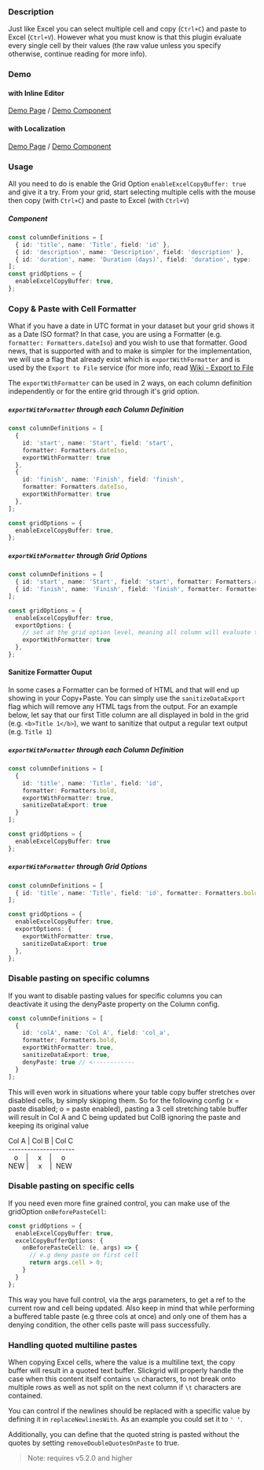 ### Description
Just like Excel you can select multiple cell and copy (`Ctrl+C`) and paste to Excel (`Ctrl+V`). However what you must know is that this plugin evaluate every single cell by their values (the raw value unless you specify otherwise, continue reading for more info).

### Demo
#### with Inline Editor
[Demo Page](https://ghiscoding.github.io/slickgrid-react/#/slickgrid/Example3) / [Demo Component](https://github.com/ghiscoding/slickgrid-universal/blob/master/demos/react/src/examples/slickgrid/Example3.tsx)

#### with Localization
[Demo Page](https://ghiscoding.github.io/slickgrid-react/#/slickgrid/Example12) / [Demo Component](https://github.com/ghiscoding/slickgrid-universal/blob/master/demos/react/src/examples/slickgrid/Example12.tsx)

### Usage
All you need to do is enable the Grid Option `enableExcelCopyBuffer: true` and give it a try. From your grid, start selecting multiple cells with the mouse then copy (with `Ctrl+C`) and paste to Excel (with `Ctrl+V`)

##### Component
```typescript
const columnDefinitions = [
  { id: 'title', name: 'Title', field: 'id' },
  { id: 'description', name: 'Description', field: 'description' },
  { id: 'duration', name: 'Duration (days)', field: 'duration', type: 'number' },
];
const gridOptions = {
  enableExcelCopyBuffer: true,
};
```

### Copy & Paste with Cell Formatter
What if you have a date in UTC format in your dataset but your grid shows it as a Date ISO format? In that case, you are using a Formatter (e.g. `formatter: Formatters.dateIso`) and you wish to use that formatter. Good news, that is supported with and to make is simpler for the implementation, we will use a flag that already exist which is `exportWithFormatter` and is used by the `Export to File` service (for more info, read [Wiki - Export to File](Export-to-Text-File.md)

The `exportWithFormatter` can be used in 2 ways, on each column definition independently or for the entire grid through it's grid option.
##### `exportWithFormatter` through each Column Definition
```typescript
const columnDefinitions = [
  {
    id: 'start', name: 'Start', field: 'start',
    formatter: Formatters.dateIso,
    exportWithFormatter: true
  },
  {
    id: 'finish', name: 'Finish', field: 'finish',
    formatter: Formatters.dateIso,
    exportWithFormatter: true
  },
];

const gridOptions = {
  enableExcelCopyBuffer: true,
};
```

##### `exportWithFormatter` through Grid Options
```typescript
const columnDefinitions = [
  { id: 'start', name: 'Start', field: 'start', formatter: Formatters.dateIso },
  { id: 'finish', name: 'Finish', field: 'finish', formatter: Formatters.dateIso },
];

const gridOptions = {
  enableExcelCopyBuffer: true,
  exportOptions: {
    // set at the grid option level, meaning all column will evaluate the Formatter (when it has a Formatter defined)
    exportWithFormatter: true
  },
};
```
#### Sanitize Formatter Ouput
In some cases a Formatter can be formed of HTML and that will end up showing in your Copy+Paste. You can simply use the `sanitizeDataExport` flag which will remove any HTML tags from the output. For an example below, let say that our first Title column are all displayed in bold in the grid (e.g. `<b>Title 1</b>`), we want to sanitize that output a regular text output (e.g. `Title 1`)

##### `exportWithFormatter` through each Column Definition
```typescript
const columnDefinitions = [
  {
    id: 'title', name: 'Title', field: 'id',
    formatter: Formatters.bold,
    exportWithFormatter: true,
    sanitizeDataExport: true
  }
];

const gridOptions = {
  enableExcelCopyBuffer: true
};
```

##### `exportWithFormatter` through Grid Options
```typescript
const columnDefinitions = [
  { id: 'title', name: 'Title', field: 'id', formatter: Formatters.bold }
];

const gridOptions = {
  enableExcelCopyBuffer: true,
  exportOptions: {
    exportWithFormatter: true,
    sanitizeDataExport: true
  },
};
```

### Disable pasting on specific columns
If you want to disable pasting values for specific columns you can deactivate it using the denyPaste property on the Column config.

```typescript
const columnDefinitions = [
  {
    id: 'colA', name: 'Col A', field: 'col_a',
    formatter: Formatters.bold,
    exportWithFormatter: true,
    sanitizeDataExport: true,
    denyPaste: true // <------------
  }
];
```

This will even work in situations where your table copy buffer stretches over disabled cells, by simply skipping them. So for the following config (x = paste disabled; o = paste enabled), pasting a 3 cell stretching table buffer will result in Col A and C being updated but ColB ignoring the paste and keeping its original value

Col A | Col B | Col C \
\---------------------\
&nbsp;&nbsp; o &nbsp;&nbsp;  | &nbsp;&nbsp;&nbsp; x &nbsp;&nbsp; | &nbsp;&nbsp;&nbsp; o \
NEW | &nbsp;&nbsp;&nbsp; x &nbsp;&nbsp; | &nbsp;NEW

### Disable pasting on specific cells
If you need even more fine grained control, you can make use of the gridOption `onBeforePasteCell`:

```typescript
const gridOptions = {
  enableExcelCopyBuffer: true,
  excelCopyBufferOptions: {
    onBeforePasteCell: (e, args) => {
      // e.g deny paste on first cell
      return args.cell > 0;
    }
  }
};
```

This way you have full control, via the args parameters, to get a ref to the current row and cell being updated. Also keep in mind that while performing a buffered table paste (e.g three cols at once) and only one of them has a denying condition, the other cells paste will pass successfully.

### Handling quoted multiline pastes
When copying Excel cells, where the value is a multiline text, the copy buffer will result in a quoted text buffer. Slickgrid will properly handle the case when this content itself contains `\n` characters, to not break onto multiple rows as well as not split on the next column if `\t` characters are contained.

You can control if the newlines should be replaced with a specific value by defining it in `replaceNewlinesWith`. As an example you could set it to `' '`.

Additionally, you can define that the quoted string is pasted without the quotes by setting `removeDoubleQuotesOnPaste` to true.

> Note: requires v5.2.0 and higher
